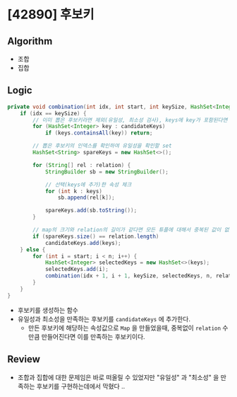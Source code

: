 # [42890] 후보키

## Algorithm
- 조합
- 집합

## Logic

```java
private void combination(int idx, int start, int keySize, HashSet<Integer> keys, int n, String[][] relation) {
    if (idx == keySize) {
        // 이미 뽑은 후보키라면 제외(유일성, 최소성 검사), keys에 key가 포함된다면 최소성 만족 X
        for (HashSet<Integer> key : candidateKeys)
            if (keys.containsAll(key)) return;

        // 뽑은 후보키의 인덱스를 확인하여 유일성을 확인할 set
        HashSet<String> spareKeys = new HashSet<>();

        for (String[] rel : relation) {
            StringBuilder sb = new StringBuilder();

            // 선택(keys에 추가)한 속성 체크
            for (int k : keys)
                sb.append(rel[k]);

            spareKeys.add(sb.toString());
        }

        // map의 크기와 relation의 길이가 같다면 모든 튜플에 대해서 중복된 값이 없다는 의미이므로 후보키가 될 수 있음
        if (spareKeys.size() == relation.length)
            candidateKeys.add(keys);
    } else {
        for (int i = start; i < n; i++) {
            HashSet<Integer> selectedKeys = new HashSet<>(keys);
            selectedKeys.add(i);
            combination(idx + 1, i + 1, keySize, selectedKeys, n, relation);
        }
    }
}
```

- 후보키를 생성하는 함수
- 유일성과 최소성을 만족하는 후보키를 `candidateKeys` 에 추가한다.
  - 만든 후보키에 해당하는 속성값으로 `Map` 을 만들었을때, 중복없이 `relation` 수만큼 만들어진다면 이를 만족하는 후보키이다.

## Review
- 조합과 집합에 대한 문제임은 바로 떠올릴 수 있었지만 "유일성" 과 "최소성" 을 만족하는 후보키를 구현하는데에서 막혔다 ..